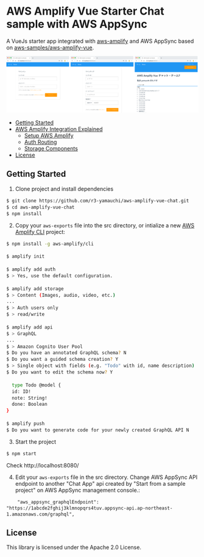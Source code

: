 # AWS Amplify Vue Starter Chat sample with AWS AppSync

A VueJs starter app integrated with [aws-amplify](https://github.com/aws/aws-amplify) and AWS AppSync based on [aws-samples/aws-amplify-vue](https://github.com/aws-samples/aws-amplify-vue).

<img src="docs/assets/img/aws-amplify-vue-sample.png" width="880px" />

* [Getting Started](#getting-started)
* [AWS Amplify Integration Explained](#aws-amplify-integration-explained)
  - [Setup AWS Amplify](#setup-aws-amplify)
  - [Auth Routing](#auth-routing)
  - [Storage Components](#storage-components)
* [License](#license)

## Getting Started

1. Clone project and install dependencies

```bash
$ git clone https://github.com/r3-yamauchi/aws-amplify-vue-chat.git
$ cd aws-amplify-vue-chat
$ npm install
```

2. Copy your `aws-exports` file into the src directory, or intialize a new [AWS Amplify CLI](https://github.com/aws-amplify/amplify-cli) project:

```bash
$ npm install -g aws-amplify/cli

$ amplify init

$ amplify add auth
$ > Yes, use the default configuration.

$ amplify add storage
$ > Content (Images, audio, video, etc.)
...
$ > Auth users only
$ > read/write

$ amplify add api
$ > GraphQL
...
$ > Amazon Cognito User Pool
$ Do you have an annotated GraphQL schema? N
$ Do you want a guided schema creation? Y
$ > Single object with fields (e.g. "Todo" with id, name description)
$ Do you want to edit the schema now? Y

  type Todo @model {
  id: ID!
  note: String!
  done: Boolean
}

$ amplify push
$ Do you want to generate code for your newly created GraphQL API N

```

3. Start the project

```bash
$ npm start
```

Check http://localhost:8080/


4. Edit your `aws-exports` file in the src directory. Change AWS AppSync API endpoint to another "Chat App" api created by "Start from a sample project" on AWS AppSync management console.:

```
    "aws_appsync_graphqlEndpoint": "https://1abcde2fghij3klmnopqrs4tuv.appsync-api.ap-northeast-1.amazonaws.com/graphql",
```


## License

This library is licensed under the Apache 2.0 License.

